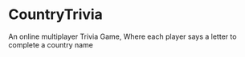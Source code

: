 # CountryTrivia
An online multiplayer Trivia Game, Where each player says a letter to complete a country name
